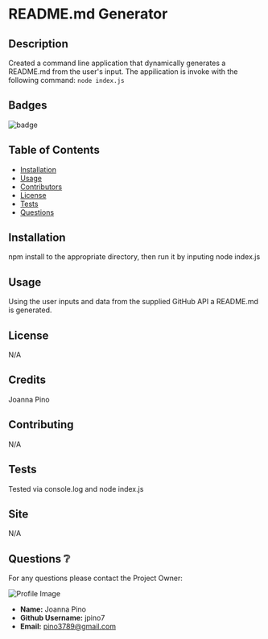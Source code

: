 
# README.md Generator

## Description
Created a command line application that dynamically generates a README.md from the user's input. The appilication is invoke with the following command: ``` node index.js ```

## Badges
![badge](https://img.shields.io/github/languages/top/jpino7/READMEgenerator)

## Table of Contents
- [Installation](#installation)
- [Usage](#usage)
- [Contributors](#contributing)
- [License](#license)
- [Tests](#tests)
- [Questions](#questions)

## Installation
npm install to the appropriate directory, then run it by inputing node index.js

## Usage
Using the user inputs and data from the supplied GitHub API a README.md is generated.

## License
N/A

## Credits
Joanna Pino

## Contributing
N/A

## Tests
Tested via console.log and node index.js

## Site
N/A

## Questions :grey_question:
For any questions please contact the Project Owner: 

![Profile Image](https://avatars3.githubusercontent.com/u/59301610?v=4)

- **Name:** Joanna Pino
- **Github Username:** jpino7
- **Email:** pino3789@gmail.com
